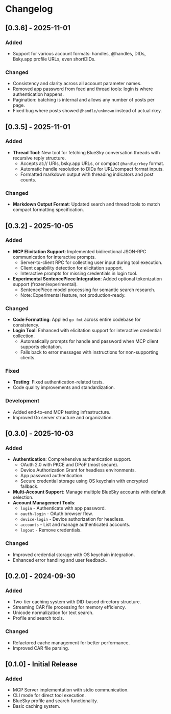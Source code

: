 # Changelog

## [0.3.6] - 2025-11-01

### Added
- Support for various account formats: handles, @handles, DIDs, Bsky.app profile URLs, even shortDIDs.

### Changed
- Consistency and clarity across all account parameter names.
- Removed app password from feed and thread tools: login is where authentication happens.
- Pagination: batching is internal and allows any number of posts per page.
- Fixed bug where posts showed `@handle/unknown` instead of actual rkey.

## [0.3.5] - 2025-11-01

### Added
- **Thread Tool**: New tool for fetching BlueSky conversation threads with recursive reply structure.
  - Accepts at:// URIs, bsky.app URLs, or compact `@handle/rkey` format.
  - Automatic handle resolution to DIDs for URL/compact format inputs.
  - Formatted markdown output with threading indicators and post counts.

### Changed
- **Markdown Output Format**: Updated search and thread tools to match compact formatting specification.

## [0.3.2] - 2025-10-05

### Added
- **MCP Elicitation Support**: Implemented bidirectional JSON-RPC communication for interactive prompts.
  - Server-to-client RPC for collecting user input during tool execution.
  - Client capability detection for elicitation support.
  - Interactive prompts for missing credentials in login tool.
- **Experimental SentencePiece Integration**: Added optional tokenization support (frozen/experimental).
  - SentencePiece model processing for semantic search research.
  - Note: Experimental feature, not production-ready.

### Changed
- **Code Formatting**: Applied `go fmt` across entire codebase for consistency.
- **Login Tool**: Enhanced with elicitation support for interactive credential collection.
  - Automatically prompts for handle and password when MCP client supports elicitation.
  - Falls back to error messages with instructions for non-supporting clients.

### Fixed
- **Testing**: Fixed authentication-related tests.
- Code quality improvements and standardization.

### Development
- Added end-to-end MCP testing infrastructure.
- Improved Go server structure and organization.

## [0.3.0] - 2025-10-03

### Added
- **Authentication**: Comprehensive authentication support.
  - OAuth 2.0 with PKCE and DPoP (most secure).
  - Device Authorization Grant for headless environments.
  - App password authentication.
  - Secure credential storage using OS keychain with encrypted fallback.
- **Multi-Account Support**: Manage multiple BlueSky accounts with default selection.
- **Account Management Tools**:
  - `login` - Authenticate with app password.
  - `oauth-login` - OAuth browser flow.
  - `device-login` - Device authorization for headless.
  - `accounts` - List and manage authenticated accounts.
  - `logout` - Remove credentials.

### Changed
- Improved credential storage with OS keychain integration.
- Enhanced error handling and user feedback.

## [0.2.0] - 2024-09-30

### Added
- Two-tier caching system with DID-based directory structure.
- Streaming CAR file processing for memory efficiency.
- Unicode normalization for text search.
- Profile and search tools.

### Changed
- Refactored cache management for better performance.
- Improved CAR file parsing.

## [0.1.0] - Initial Release

### Added
- MCP Server implementation with stdio communication.
- CLI mode for direct tool execution.
- BlueSky profile and search functionality.
- Basic caching system.
